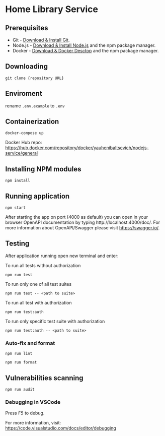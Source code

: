 # Home Library Service

## Prerequisites

- Git - [Download & Install Git](https://git-scm.com/downloads).
- Node.js - [Download & Install Node.js](https://nodejs.org/en/download/) and the npm package manager.
- Docker - [Download & Docker Desctop](https://nodejs.org/en/download/) and the npm package manager.

## Downloading

```
git clone {repository URL}
```

## Enviroment 

rename `.env.example` to `.env`

## Containerization

```
docker-compose up
```

Docker Hub repo: https://hub.docker.com/repository/docker/yauhenibaltsevich/nodejs-service/general

## Installing NPM modules

```
npm install
```

## Running application

```
npm start
```

After starting the app on port (4000 as default) you can open
in your browser OpenAPI documentation by typing http://localhost:4000/doc/.
For more information about OpenAPI/Swagger please visit https://swagger.io/.

## Testing

After application running open new terminal and enter:

To run all tests without authorization

```
npm run test
```

To run only one of all test suites

```
npm run test -- <path to suite>
```

To run all test with authorization

```
npm run test:auth
```

To run only specific test suite with authorization

```
npm run test:auth -- <path to suite>
```

### Auto-fix and format

```
npm run lint
```

```
npm run format
```

## Vulnerabilities scanning 

```
npm run audit
```

### Debugging in VSCode

Press <kbd>F5</kbd> to debug.

For more information, visit: https://code.visualstudio.com/docs/editor/debugging
